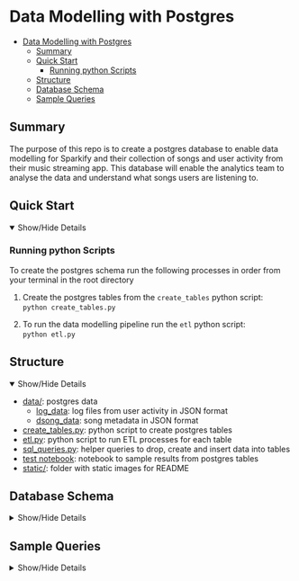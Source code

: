 # Data Modelling with Postgres

- [Data Modelling with Postgres](#data-modelling-with-postgres)
  - [Summary](#summary)
  - [Quick Start](#quick-start)
    - [Running python Scripts](#running-python-scripts)
  - [Structure](#structure)
  - [Database Schema](#database-schema)
  - [Sample Queries](#sample-queries)

## Summary

The purpose of this repo is to create a postgres database to enable data modelling for Sparkify and their collection of songs and user activity from their music streaming app. This database will enable the analytics team to analyse the data and understand what songs users are listening to.

## Quick Start
<details open>
    <summary> Show/Hide Details</summary>

### Running python Scripts

To create the postgres schema run the following processes in order from your terminal in the root directory

1. Create the postgres tables from the `create_tables` python script:   
  `python create_tables.py`

2. To run the data modelling pipeline run the `etl` python script:  
  `python etl.py`

</details>

## Structure

<details open>
    <summary> Show/Hide Details</summary>

* [data/](data/): postgres data
  * [log_data](data/log_data/): log files from user activity in JSON format
  * [dsong_data](data/song_data/): song metadata in JSON format
* [create_tables.py](create_tables.py): python script to create postgres tables
* [etl.py](etl.py): python script to run ETL processes for each table
* [sql_queries.py](sql_queries.py): helper queries to drop, create and insert data into tables
* [test notebook](test.ipynb): notebook to sample results from postgres tables
* [static/](static/): folder with static images for README

</details>

## Database Schema

<details>
    <summary> Show/Hide Details</summary>

![Postgres Schema](static/postgres_schema.svg "Postgres Schema")

</details>

## Sample Queries

<details>
    <summary> Show/Hide Details</summary>

1. Top 5 songs by number of times the song was listened to

```sql
SELECT 
  s.title as song_title, 
  a.name as artist_name, 
  COUNT(*) as listens 
FROM 
  songplays sp 
  JOIN songs s ON sp.song_id = s.song_id 
  JOIN artists a ON a.artist_id = sp.artist_id  
GROUP BY (s.title, a.name)
ORDER BY listens DESC
LIMIT 5
```

2. Top 5 artists based on number of songs that have been listened to

```sql
SELECT 
  a.name as artist_name, 
  COUNT(*) as listens 
FROM 
  songplays sp 
  JOIN artists a ON a.artist_id = sp.artist_id  
GROUP BY (a.name)
ORDER by listens DESC
LIMIT 5
```

3. Identify top 10 most active users with a free account

```sql
SELECT 
  user_id, 
  COUNT(*) as listens
FROM songplays 
WHERE level = 'free' 
GROUP BY (user_id) 
ORDER BY count DESC
LIMIT 10
```

</details>
